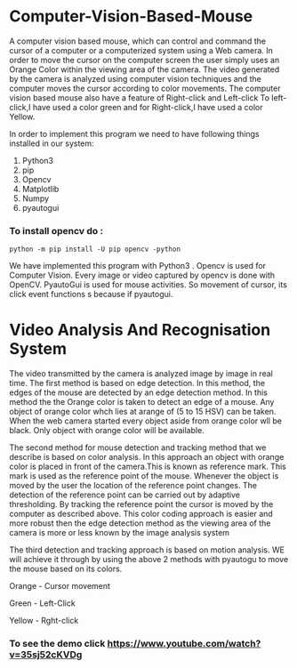# Computer-Vision-Based-Mouse
 A computer vision based mouse, which can control and command the cursor of a computer or a computerized system using a  Web camera. In order to move the cursor on the computer screen the user simply uses an Orange Color within the viewing area of the camera. The video generated by the camera is analyzed using computer vision techniques and the computer moves the cursor according to color movements. The computer vision based mouse also have a feature of Right-click and Left-click To  left-click,I have used a color green and for Right-click,I have used a color Yellow.
 
In order to implement this program we need to have following things installed in our system:

 1. Python3
 2. pip
 3. Opencv
 4. Matplotlib
 5. Numpy
 6. pyautogui
 
### To install opencv do :
```
python -m pip install -U pip opencv -python
```
 
We have implemented this program with Python3 . Opencv is used for Computer Vision. Every image or video captured by opencv is done with OpenCV. PyautoGui is used for mouse activities. So movement of cursor, its click event functions s because if pyautogui.


# Video Analysis  And Recognisation System
The video transmitted by the camera is analyzed image by
image in real time.  The first method is based on edge detection. In this
method, the edges of the mouse are detected by an edge
detection method. In this method the the Orange color is taken to detect an 
edge of a mouse. Any object of orange color whch lies at arange of (5 to 15 HSV)
can be taken. When the web camera started every object aside from orange color
wll be black. Only object with orange color will be available.

   The second method for mouse detection and tracking
method that we describe is based on color analysis. In this
approach an object with orange color is placed in front of the camera.This
is known as reference mark.
This mark is used as the reference point
of the mouse. Whenever the object is moved by the user
the location of the reference point changes. The detection
of the reference point can be carried out by adaptive
thresholding. By tracking the reference point the cursor is
moved by the computer as described above. This color
coding approach is easier and more robust then the edge
detection method as the viewing area of the camera is
more or less known by the image analysis system


The third detection and tracking approach is based on
motion analysis. WE will achieve it through by using the above 2 methods
with pyautogu to move the mouse based on its colors.

Orange - Cursor movement

Green - Left-Click

Yellow - Rght-click
 
### To see the demo click https://www.youtube.com/watch?v=35sj52cKVDg

